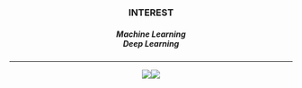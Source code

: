 
<div align="center">
<h3>INTEREST</h3>
 <h5>Machine Learning<br/>
  Deep Learning</h5>
 <hr/>
 <div align="center">
  <img src="https://img.shields.io/badge/Python-3776AB?style=flat&logo=Python&logoColor=white"/><img src="https://img.shields.io/badge/HTML5-E34F26?style=flat&logo=HTML5&logoColor=white"/>
</div>



